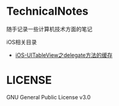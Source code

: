 # TechnicalNotes
随手记录一些计算机技术方面的笔记

iOS相关目录
* [iOS-UITableView之delegate方法的缓存](./iOS-UITableView之delegate方法的缓存.md)

# LICENSE
GNU General Public License v3.0